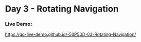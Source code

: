 # Day 3 - Rotating Navigation

### Live Demo:  
https://go-live-demo.github.io/-50P50D-03-Rotating-Navigation/
